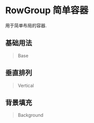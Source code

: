<!-- @api: OtRowGroup.vue/OtRowGroupAPI.md -->

# RowGroup 简单容器

用于简单布局的容器.

## 基础用法

> Base



## 垂直排列

> Vertical



## 背景填充

> Background


